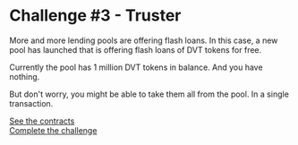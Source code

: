 # Challenge #3 - Truster
More and more lending pools are offering flash loans. In this case, a new pool has launched that is offering flash loans of DVT tokens for free.

Currently the pool has 1 million DVT tokens in balance. And you have nothing.

But don't worry, you might be able to take them all from the pool. In a single transaction.

[See the contracts](https://github.com/nicolasgarcia214/damn-vulnerable-defi-foundry/tree/master/src/Contracts/truster)
<br/>
[Complete the challenge](https://github.com/nicolasgarcia214/damn-vulnerable-defi-foundry/blob/master/test/Levels/truster/Truster.t.sol)
